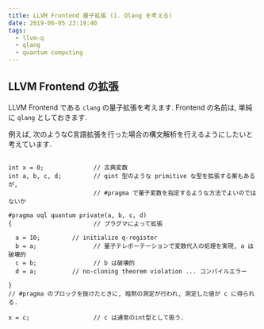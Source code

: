 ```yaml
---
title: LLVM Frontend 量子拡張 (1. Qlang を考える)
date: 2019-06-05 23:19:40
tags:
  - llvm-q
  - qlang
  - quantum computing
---
```


<!-- md about-llvm-q.md -->

## LLVM Frontend の拡張

LLVM Frontend である `clang` の量子拡張を考えます. 
Frontend の名前は, 単純に `qlang` としておきます. 

例えば, 次のようなC言語拡張を行った場合の構文解析を行えるようにしたいと考えています. 


```

int x = 0;              // 古典変数
int a, b, c, d;         // qint 型のような primitive な型を拡張する案もあるが, 
                        // #pragma で量子変数を指定するような方法でよいのではないか

#pragma oql quantum private(a, b, c, d)
{                       // プラグマによって拡張

  a = 10;         // initialize q-register
  b = a;                // 量子テレポーテーションで変数代入の処理を実現, a は破壊的
  c = b;                // b は破壊的
  d = a;          // no-cloning theorem violation ... コンパイルエラー

}
// #pragma のブロックを抜けたときに, 暗黙の測定が行われ, 測定した値が c に得られる. 

x = c;                  // c は通常のint型として扱う. 

```


